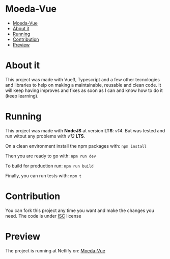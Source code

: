 Moeda-Vue
=========

- [Moeda-Vue](#moeda-vue)
- [About it](#about-it)
- [Running](#running)
- [Contribution](#contribution)
- [Preview](#preview)

# About it
This project was made with Vue3, Typescript and a few other tecnologies and libraries to help on making a maintainable, reusable and clean code. It will keep having improves and fixes as soon as I can and know how to do it (keep learning).

# Running
This project was made with **NodeJS** at version **LTS**: *v14*. But was tested and run witout any problems with *v12* **LTS**.

On a clean environment install the npm packages with:
`npm install`

Then you are ready to go with:
`npm run dev`

To build for production run:
`npm run build`

Finally, you can run tests with:
`npm t`

# Contribution
You can fork this project any time you want and make the changes you need. The code is under [ISC](/../main/LICENSE) license

# Preview
The project is running at Netlify on: [Moeda-Vue](https://moeda-vue.netlify.app)
